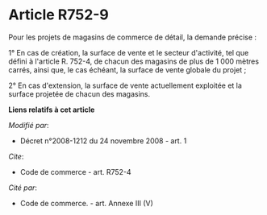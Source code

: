 # Article R752-9

Pour les projets de magasins de commerce de détail, la demande précise : 

1° En cas de création, la surface de vente et le secteur d'activité, tel que défini à l'article R. 752-4, de chacun des
magasins de plus de 1 000 mètres carrés, ainsi que, le cas échéant, la surface de vente globale du projet ; 

2° En cas d'extension, la surface de vente actuellement exploitée et la surface projetée de chacun des magasins.

**Liens relatifs à cet article**

_Modifié par_:

  - Décret n°2008-1212 du 24 novembre 2008 - art. 1

_Cite_:

  - Code de commerce - art. R752-4

_Cité par_:

  - Code de commerce. - art. Annexe III (V)
